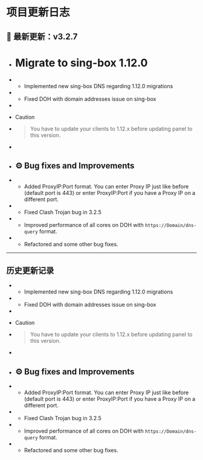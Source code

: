 # 项目更新日志

## 📅 最新更新：v3.2.7

- # Migrate to sing-box 1.12.0
- - Implemented new sing-box DNS regarding 1.12.0 migrations
- - Fixed DOH with domain addresses issue on sing-box
- 
- > [!CAUTION]
- > You have to update your clients to 1.12.x before updating panel to this version.
- 
- ## ⚙️ Bug fixes and Improvements
- - Added ProxyIP:Port format. You can enter Proxy IP just like before (default port is 443) or enter ProxyIP:Port if you have a Proxy IP on a different port. 
- - Fixed Clash Trojan bug in 3.2.5
- - Improved performance of all cores on DOH with `https://Domain/dns-query` format.
- - Refactored and some other bug fixes.

---

## 历史更新记录

- - Implemented new sing-box DNS regarding 1.12.0 migrations
- - Fixed DOH with domain addresses issue on sing-box
- 
- > [!CAUTION]
- > You have to update your clients to 1.12.x before updating panel to this version.
- 
- ## ⚙️ Bug fixes and Improvements
- - Added ProxyIP:Port format. You can enter Proxy IP just like before (default port is 443) or enter ProxyIP:Port if you have a Proxy IP on a different port. 
- - Fixed Clash Trojan bug in 3.2.5
- - Improved performance of all cores on DOH with `https://Domain/dns-query` format.
- - Refactored and some other bug fixes.
